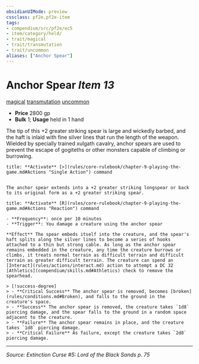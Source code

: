 ```yaml
---
obsidianUIMode: preview
cssclass: pf2e,pf2e-item
tags:
- compendium/src/pf2e/ec5
- item/category/held/
- trait/magical
- trait/transmutation
- trait/uncommon
aliases: ["Anchor Spear"]
---
```

# Anchor Spear *Item 13*  
[magical](magical.md "Magical Item Trait")  [transmutation](transmutation.md "Transmutation School Trait")  [uncommon](uncommon.md "Uncommon Rarity Trait")  

- **Price** 2800 gp
- **Bulk** 1; **Usage** held in 1 hand

The tip of this +2 greater striking spear is large and wickedly barbed, and the haft is inlaid with fine silver lines that run the length of the weapon. Wielded by specially trained xulgath cavalry, anchor spears are used to prevent the escape of gogiteths or other monsters capable of climbing or burrowing.

```ad-embed-ability
title: **Activate** [>](rules/core-rulebook/chapter-9-playing-the-game.md#Actions "Single Action") command


The anchor spear extends into a +2 greater striking longspear or back to its original form as a +2 greater striking spear.
```

```ad-embed-ability
title: **Activate** [R](rules/core-rulebook/chapter-9-playing-the-game.md#Actions "Reaction") command

- **Frequency**: once per 10 minutes
- **Trigger**: You damage a creature using the anchor spear

**Effect** The spear embeds itself into the creature, and the spear's haft splits along the silver lines to become a series of hooks attached to a thin but strong cable. As long as the anchor spear remains embedded in the creature, any time the creature burrows or climbs, it treats normal terrain as difficult terrain and difficult terrain as greater difficult terrain. The creature can spend an [Interact](rules/actions/interact.md) action to attempt a DC 32 [Athletics](compendium/skills.md#Athletics) check to remove the spearhead.

> [!success-degree] 
> - **Critical Success** The anchor spear is removed, becomes [broken](rules/conditions.md#Broken), and falls to the ground in the creature's space.
> - **Success** The anchor spear is removed, the creature takes `1d8` piercing damage, and the spear falls to the ground in a random space adjacent to the creature.
> - **Failure** The anchor spear remains in place, and the creature takes `1d8` piercing damage.
> - **Critical Failure** As failure, except the creature takes `2d8` piercing damage.
```


---
*Source: Extinction Curse #5: Lord of the Black Sands p. 75*